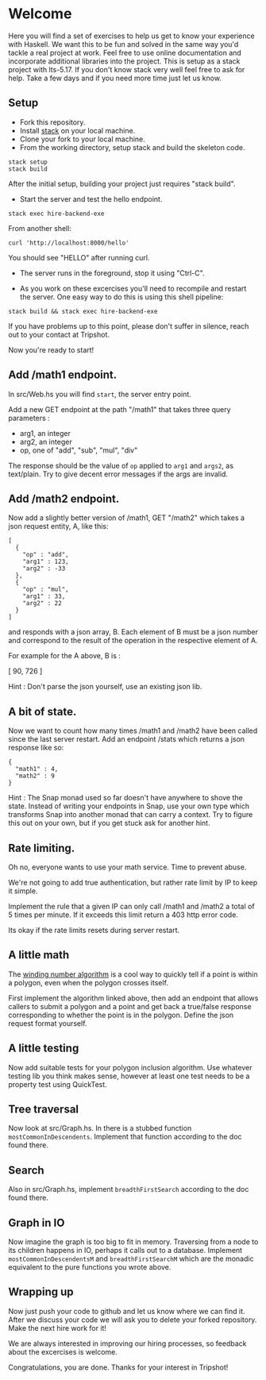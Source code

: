 # Welcome

Here you will find a set of exercises to help us get to know your
experience with Haskell. We want this to be fun and solved in the same
way you'd tackle a real project at work. Feel free to use online
documentation and incorporate additional libraries into the
project. This is setup as a stack project with lts-5.17. If you don't
know stack very well feel free to ask for help. Take a few days and if
you need more time just let us know.


## Setup

- Fork this repository.
- Install [stack](http://docs.haskellstack.org/en/stable/README/) on your local machine.
- Clone your fork to your local machine.
- From the working directory, setup stack and build the skeleton code.
```
stack setup
stack build
```
After the initial setup, building your project just requires "stack build".


- Start the server and test the hello endpoint.
```
stack exec hire-backend-exe
```
From another shell:
```
curl 'http://localhost:8000/hello'
```
You should see "HELLO" after running curl.

- The server runs in the foreground, stop it using "Ctrl-C".

- As you work on these excercises you'll need to recompile and restart the server. One easy way to do this is using this shell pipeline:
```
stack build && stack exec hire-backend-exe
```

If you have problems up to this point, please don't suffer in silence, reach out to your contact at Tripshot.

Now you're ready to start!


## Add /math1 endpoint.

In src/Web.hs you will find `start`, the server entry point.

Add a new GET endpoint at the path "/math1" that takes three query parameters :

- arg1, an integer
- arg2, an integer
- op, one of "add", "sub", "mul", "div"

The response should be the value of `op` applied to `arg1` and `args2`, as text/plain. Try to give decent error messages if the args are invalid.


## Add /math2 endpoint.

Now add a slightly better version of /math1, GET "/math2" which takes a json request entity, A, like this:

```
[
  {
    "op" : "add",
    "arg1" : 123,
    "arg2" : -33
  },
  {
    "op" : "mul",
    "arg1" : 33,
    "arg2" : 22
  }
]
```

and responds with a json array, B. Each element of B must be a json number and correspond to the result of the operation in the respective element of A.

For example for the A above, B is :

[ 90, 726 ]


Hint : Don't parse the json yourself, use an existing json lib.


## A bit of state.

Now we want to count how many times /math1 and /math2 have been called since the last server restart.
Add an endpoint /stats which returns a json response like so:

```
{
  "math1" : 4,
  "math2" : 9
}
```

Hint : The Snap monad used so far doesn't have anywhere to shove the
state. Instead of writing your endpoints in Snap, use your own type
which transforms Snap into another monad that can carry a context.
Try to figure this out on your own, but if you get stuck ask for
another hint.



## Rate limiting.

Oh no, everyone wants to use your math service. Time to prevent abuse.

We're not going to add true authentication, but rather rate limit by
IP to keep it simple.

Implement the rule that a given IP can only call /math1 and /math2 a
total of 5 times per minute. If it exceeds this limit return a 403
http error code.

Its okay if the rate limits resets during server restart.


## A little math

The [winding number algorithm](http://geomalgorithms.com/a03-_inclusion.html#wn_PnPoly()) is a cool way to quickly tell if a point is within a polygon, even when the polygon crosses itself.

First implement the algorithm linked above, then add an endpoint that
allows callers to submit a polygon and a point and get back a
true/false response corresponding to whether the point is in the
polygon. Define the json request format yourself.


## A little testing

Now add suitable tests for your polygon inclusion algorithm. Use
whatever testing lib you think makes sense, however at least one test
needs to be a property test using QuickTest.


## Tree traversal

Now look at src/Graph.hs. In there is a stubbed function `mostCommonInDescendents`. Implement that function according to the doc found there.

## Search

Also in src/Graph.hs, implement `breadthFirstSearch` according to the doc found there.


## Graph in IO

Now imagine the graph is too big to fit in memory. Traversing from a node to its children happens in IO, perhaps it calls out to a database.
Implement `mostCommonInDescendentsM` and `breadthFirstSearchM` which are the monadic equivalent to the pure functions you wrote above.


## Wrapping up

Now just push your code to github and let us know where we can find
it.  After we discuss your code we will ask you to delete your forked
repository. Make the next hire work for it!

We are always interested in improving our hiring processes, so
feedback about the excercises is welcome.

Congratulations, you are done. Thanks for your interest in Tripshot!

